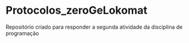 # Protocolos_zeroGeLokomat
Repositório criado para responder a segunda atividade da disciplina de programação

